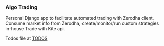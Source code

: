 ### Algo Trading

Personal Django app to facilitate automated trading with Zerodha client.
Consume market info from Zerodha, create/monitor/run custom strategies in-house
Trade with Kite api.

Todos file at [TODOS](TODOS.md)
